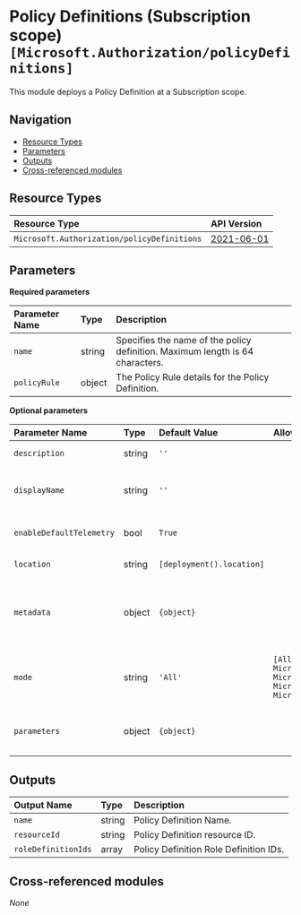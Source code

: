 # Policy Definitions (Subscription scope) `[Microsoft.Authorization/policyDefinitions]`

This module deploys a Policy Definition at a Subscription scope.

## Navigation

- [Resource Types](#Resource-Types)
- [Parameters](#Parameters)
- [Outputs](#Outputs)
- [Cross-referenced modules](#Cross-referenced-modules)

## Resource Types

| Resource Type                               | API Version                                                                                                          |
| :------------------------------------------ | :------------------------------------------------------------------------------------------------------------------- |
| `Microsoft.Authorization/policyDefinitions` | [2021-06-01](https://learn.microsoft.com/en-us/azure/templates/Microsoft.Authorization/2021-06-01/policyDefinitions) |

## Parameters

**Required parameters**

| Parameter Name | Type   | Description                                                                   |
| :------------- | :----- | :---------------------------------------------------------------------------- |
| `name`         | string | Specifies the name of the policy definition. Maximum length is 64 characters. |
| `policyRule`   | object | The Policy Rule details for the Policy Definition.                            |

**Optional parameters**

| Parameter Name           | Type   | Default Value             | Allowed Values                                                                                                                | Description                                                                                                        |
| :----------------------- | :----- | :------------------------ | :---------------------------------------------------------------------------------------------------------------------------- | :----------------------------------------------------------------------------------------------------------------- |
| `description`            | string | `''`                      |                                                                                                                               | The policy definition description.                                                                                 |
| `displayName`            | string | `''`                      |                                                                                                                               | The display name of the policy definition. Maximum length is 128 characters.                                       |
| `enableDefaultTelemetry` | bool   | `True`                    |                                                                                                                               | Enable telemetry via a Globally Unique Identifier (GUID).                                                          |
| `location`               | string | `[deployment().location]` |                                                                                                                               | Location deployment metadata.                                                                                      |
| `metadata`               | object | `{object}`                |                                                                                                                               | The policy Definition metadata. Metadata is an open ended object and is typically a collection of key-value pairs. |
| `mode`                   | string | `'All'`                   | `[All, Indexed, Microsoft.ContainerService.Data, Microsoft.KeyVault.Data, Microsoft.Kubernetes.Data, Microsoft.Network.Data]` | The policy definition mode. Default is All, Some examples are All, Indexed, Microsoft.KeyVault.Data.               |
| `parameters`             | object | `{object}`                |                                                                                                                               | The policy definition parameters that can be used in policy definition references.                                 |

## Outputs

| Output Name         | Type   | Description                            |
| :------------------ | :----- | :------------------------------------- |
| `name`              | string | Policy Definition Name.                |
| `resourceId`        | string | Policy Definition resource ID.         |
| `roleDefinitionIds` | array  | Policy Definition Role Definition IDs. |

## Cross-referenced modules

_None_
